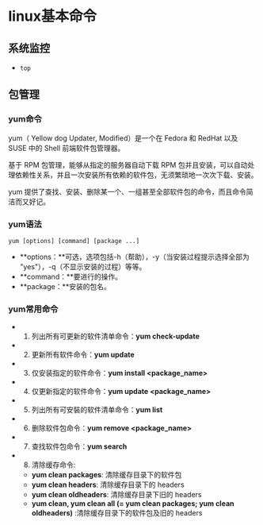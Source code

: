 # linux基本命令

## 系统监控

- `top`

## 包管理

### yum命令

yum（ Yellow dog Updater, Modified）是一个在 Fedora 和 RedHat 以及 SUSE 中的 Shell 前端软件包管理器。

基于 RPM 包管理，能够从指定的服务器自动下载 RPM 包并且安装，可以自动处理依赖性关系，并且一次安装所有依赖的软件包，无须繁琐地一次次下载、安装。

yum 提供了查找、安装、删除某一个、一组甚至全部软件包的命令，而且命令简洁而又好记。

### yum语法

```shell
yum [options] [command] [package ...]
```
- **options：**可选，选项包括-h（帮助），-y（当安装过程提示选择全部为 "yes"），-q（不显示安装的过程）等等。
- **command：**要进行的操作。
- **package：**安装的包名。

### yum常用命令

- 1. 列出所有可更新的软件清单命令：**yum check-update**

- 2. 更新所有软件命令：**yum update**

- 3. 仅安装指定的软件命令：**yum install <package_name>**

- 4. 仅更新指定的软件命令：**yum update <package_name>**

- 5. 列出所有可安裝的软件清单命令：**yum list**

- 6. 删除软件包命令：**yum remove <package_name>**

- 7. 查找软件包命令：**yum search <keyword>**

- 8. 清除缓存命令:

  - **yum clean packages**: 清除缓存目录下的软件包
  - **yum clean headers**: 清除缓存目录下的 headers
  - **yum clean oldheaders**: 清除缓存目录下旧的 headers
  - **yum clean, yum clean all (= yum clean packages; yum clean oldheaders)** :清除缓存目录下的软件包及旧的 headers